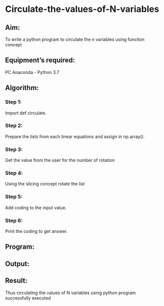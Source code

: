 # Circulate-the-values-of-N-variables
## Aim:
To write a python program to circulate the n variables using function concept
## Equipment’s required:
PC
Anaconda - Python 3.7
## Algorithm: 
### Step 1: 
Import def circulate.
### Step 2: 
Prepare the lists from each linear equations and assign in np.array().
### Step 3: 
Get the value from the user for the number of rotation
### Step 4: 
Using the slicing concept rotate the list
### Step 5: 
Add coding to the input value.
### Step 6: 
Print the coding to get answer.
## Program:


## Output:



## Result:
Thus circulating the values of N variables using python program successfully executed

